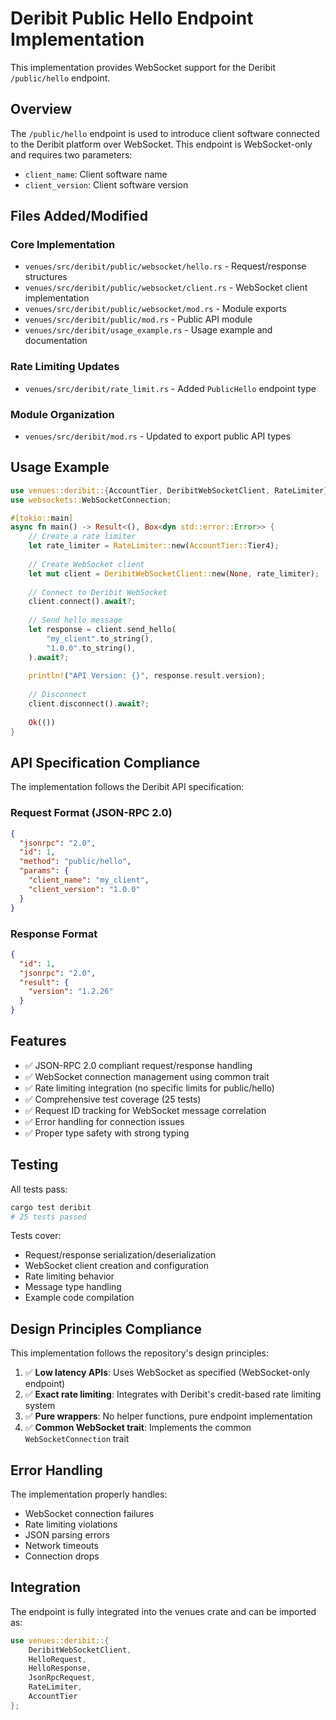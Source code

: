 # Deribit Public Hello Endpoint Implementation

This implementation provides WebSocket support for the Deribit `/public/hello` endpoint.

## Overview

The `/public/hello` endpoint is used to introduce client software connected to the Deribit platform over WebSocket. This endpoint is WebSocket-only and requires two parameters:

- `client_name`: Client software name
- `client_version`: Client software version

## Files Added/Modified

### Core Implementation
- `venues/src/deribit/public/websocket/hello.rs` - Request/response structures
- `venues/src/deribit/public/websocket/client.rs` - WebSocket client implementation
- `venues/src/deribit/public/websocket/mod.rs` - Module exports
- `venues/src/deribit/public/mod.rs` - Public API module
- `venues/src/deribit/usage_example.rs` - Usage example and documentation

### Rate Limiting Updates
- `venues/src/deribit/rate_limit.rs` - Added `PublicHello` endpoint type

### Module Organization
- `venues/src/deribit/mod.rs` - Updated to export public API types

## Usage Example

```rust
use venues::deribit::{AccountTier, DeribitWebSocketClient, RateLimiter};
use websockets::WebSocketConnection;

#[tokio::main]
async fn main() -> Result<(), Box<dyn std::error::Error>> {
    // Create a rate limiter
    let rate_limiter = RateLimiter::new(AccountTier::Tier4);
    
    // Create WebSocket client
    let mut client = DeribitWebSocketClient::new(None, rate_limiter);
    
    // Connect to Deribit WebSocket
    client.connect().await?;
    
    // Send hello message
    let response = client.send_hello(
        "my_client".to_string(),
        "1.0.0".to_string(),
    ).await?;
    
    println!("API Version: {}", response.result.version);
    
    // Disconnect
    client.disconnect().await?;
    
    Ok(())
}
```

## API Specification Compliance

The implementation follows the Deribit API specification:

### Request Format (JSON-RPC 2.0)
```json
{
  "jsonrpc": "2.0",
  "id": 1,
  "method": "public/hello",
  "params": {
    "client_name": "my_client",
    "client_version": "1.0.0"
  }
}
```

### Response Format
```json
{
  "id": 1,
  "jsonrpc": "2.0",
  "result": {
    "version": "1.2.26"
  }
}
```

## Features

- ✅ JSON-RPC 2.0 compliant request/response handling
- ✅ WebSocket connection management using common trait
- ✅ Rate limiting integration (no specific limits for public/hello)
- ✅ Comprehensive test coverage (25 tests)
- ✅ Request ID tracking for WebSocket message correlation
- ✅ Error handling for connection issues
- ✅ Proper type safety with strong typing

## Testing

All tests pass:
```bash
cargo test deribit
# 25 tests passed
```

Tests cover:
- Request/response serialization/deserialization
- WebSocket client creation and configuration
- Rate limiting behavior
- Message type handling
- Example code compilation

## Design Principles Compliance

This implementation follows the repository's design principles:

1. ✅ **Low latency APIs**: Uses WebSocket as specified (WebSocket-only endpoint)
2. ✅ **Exact rate limiting**: Integrates with Deribit's credit-based rate limiting system
3. ✅ **Pure wrappers**: No helper functions, pure endpoint implementation
4. ✅ **Common WebSocket trait**: Implements the common `WebSocketConnection` trait

## Error Handling

The implementation properly handles:
- WebSocket connection failures
- Rate limiting violations
- JSON parsing errors
- Network timeouts
- Connection drops

## Integration

The endpoint is fully integrated into the venues crate and can be imported as:

```rust
use venues::deribit::{
    DeribitWebSocketClient,
    HelloRequest,
    HelloResponse, 
    JsonRpcRequest,
    RateLimiter,
    AccountTier
};
```